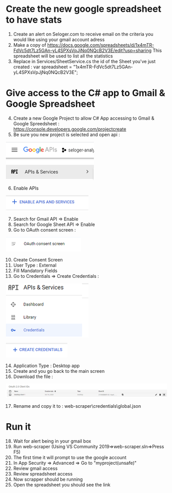 # Create the new google spreadsheet to have stats
1. Create an alert on Seloger.com to receive email on the criteria you would like using your gmail account adress
2. Make a copy of https://docs.google.com/spreadsheets/d/1x4mTR-FdVc5dt7Lz5GAn-yL4SPXsVpJjNq0NQcB2V3E/edit?usp=sharing
This spreadsheet will be used to list all the statistics
3. Replace in Services/SheetService.cs the id of the Sheet you've just created :
    var spreadsheet = "1x4mTR-FdVc5dt7Lz5GAn-yL4SPXsVpJjNq0NQcB2V3E";

# Give access to the C# app to Gmail & Google Spreadsheet

4. Create a new Google Project to allow C# App accessing to Gmail & Google Spreedsheet : https://console.developers.google.com/projectcreate
5. Be sure you new project is selected and open api :

![Step1](images/Step1.png)

6. Enable APIs

![Step2](images/Step2.png)

7. Search for Gmail API => Enable
8. Search for Google Sheet API => Enable
9. Go to OAuth consent screen :

![Step5](images/Step5.png)

10. Create Consent Screen
11. User Type : External
12. Fill Mandatory Fields
13. Go to Credentials => Create Credentials :

![Step3](images/Step3.png)

![Step3](images/Step4.png)

14. Application Type : Desktop app
15. Create and you go back to the main screen 
16. Download the file :

![Step3](images/Step6.png)

17. Rename and copy it to : web-scraper\credentials\global.json

# Run it

18. Wait for alert being in your gmail box
19. Run web-scraper (Using VS Community 2019=>web-scraper.sln=>Press F5)
20. The first time it will prompt to use the google account
21. In App Security => Advanced => Go to "myproject(unsafe)" 
22. Review gmail access
23. Review spreadsheet access
24. Now scrapper should be running
24. Open the spreadsheet you should see the link
